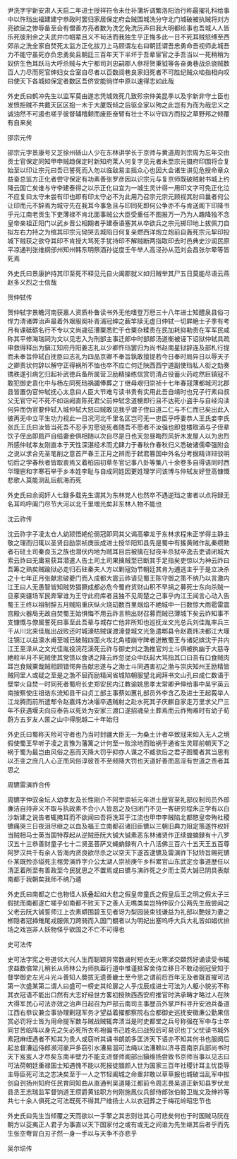 <!-- { "loadSidebar": true } -->
尹洗字宇新安肃人天启二年进士授祥符令未仕补蒲圻调繁洛阳治行称最擢礼科给事中以忤珰出福建建宁叅政时罢归家居保定府会贼围城洗分守北门城破被执贼将刘方亮欲屈之惨辱备至会有僧善方亮者数为洗乞免洗厉声曰我大明都给事也吾城人人皆乐死彼刑余之夫武弁巾帼辈且义不茍活而我独生乎正悔多此一日不死耳贼怒缚至西郊杀之洗全家自焚死太监方正化拔刀上马顾谓左右曰朝廷谓吾忠勇命吾视师此城吾力不能守虽死亦负忠勇矣且朝廷三百年天下半坏于吾辈宦官之手吾当以一死稍稍为奴侪生色耳跃马大呼杀贼与大宁都司刘忠嗣郡人叅将贺秉钺等各奋勇巷战杀骁贼数百人力尽而死官绅妇女合室自尽者以百数闾巷良家妇死者不可胜纪贼众啮指相向叹曰使天下各城如保定者数区吾侪安能徜徉中原以速得志如此哉

外史氏曰鹤冲先生以监军莫由遂志凭城效死几致殄宗仲美昆季以及宇新非守土臣也发愤拒贼不共戴天区区抱一木于大厦既倾之后驱全家以殉之此岂有为而为哉忠义之诚油然不可遏也嗟乎彼督辅稽颡而废臣奋臂有壮士不以守四方而投之草野邦之倾覆有自来矣

邵宗元传

邵宗元字景康号又芝徐州砀山人少在东林讲学长于京师与黄道周刘宗周为忘年交由贡士官保定同知甲申贼趋保定时新知府莱人何复字见元者未至宗元摄府印围将合复始至以印让宗元曰吾已誓死而入勿以临敌易主摇众心也因大会诸生讲见危授命章众益奋总监方正化者尝守保定有功素善张罗彦因以识宗元与复京师既破贼射书城上约降云国亡矣谁与守李建泰得之以示正化曰宜为一城生灵计得一用印文字可免正化泣不应复曰太守未尝有印也即有印太守必不为此用乃召宗元宗元顾视其肘曰曩者何公让印而元不辞焉为城守先在我耳今事急且与印同死即何公争亦不与肯送阁下印降书乎元江南老贡生下吏薄禄不肯北面事贼公大臣受重任不图报万一乃为人趣降独不念皇帝亲祖正阳门以武乡晋公相期者乎建泰语塞其从卒欲兵之宗元掷印地上拔佩刀自拟左右力持之为绾其印宗元恸哭去城陷日何复亲燃西洋炮立炮前自轰死宗元挈印投城下贼获之欲夺其印不肯授大骂死手犹持印不解贼断两指取印去时邑典史沙润民原平凉通判张维纲邠州知州韩东明祭酒孙従度壬午举人高泾孙从范刘会昌张尔晕等皆死焉

外史氏曰景康护持其印至死不释见元自火阖郡就义如归贼举其尸五日莫能尽语云燕赵多义烈之士信哉

贺仲轼传

贺仲轼字景瞻河南获嘉人资质朴鲁读书外无他嗜登万厯三十八年进士知醴泉县俗刁悍力清诸弊治声最着外艰服阕补青浦冠绅之薮竿牍无虚日仲轼一切屛絶士子季有考月有课砥砺名行不专以文尚歳征漕粟悉贮于仓粟杂糅责在民加耗抑勒责在军军民咸称其平修海瑞祠为文以见志入为刑部主事迁郎中时部郎汤道衡被诬下诏狱仲轼具疏申救得释出为鎭江知府丹阳姜志礼以少卿忤珰罢归为尚书赵南星狱辞连及部札行提而未奉旨仲轼白抚臣曰志礼为四品京卿不奉旨孰敢擅提若今日奉时局异日以辱天子之卿责状何辞以解守正得祸所不恤也卒不应亡何迁陜西西宁道副使珰私人衔之劾奏镌秩遂引病乞归起补武徳兵备所属营卫励精操练信赏罚清占役蓄火药屹然巨镇冦不敢犯御史袁化中与杨左同死珰祸蠲俸葬之丁继母艰归崇祯十七年春冦薄都城河北郡县皆置伪官仲轼抚心太息曰人臣大节难亏读书贵有实用此吾自靖时也兄子行素曰叔父无官守可不死不如诣阙直陈死君父前仲轼念道梗即行且不达死小盗手与自经沟渎何异而伪官要仲轼入城仲轼大怒曰贼敢见我乎谓子侄曰道二仁与不仁而已矣出此入彼再无中立平生功力视此一日况河北千里名区岂可无一忠臣乎呼妻恭人王氏妾李氏张氏王氏曰汝皆当死吾不忍手刃愿従死者随吾不愿者不汝强也即登楼取酒与子侄辈饮子侄出即扃戸自缢妻妾俱相随以次自尽是日也天忽昼晦烈风折木发屋人以为忠烈所感仲轼孝友刚直本于天性深湛经术而尤肆力于春秋作春秋归义悉破诸儒牵强附会之说以求合先圣笔削之意首严春王正月之辨而于弑君篡国中外名分考据精详辩驳明切后之学春秋者皆取衷焉又着柏园初草冬官记事八卦等集八十余卷多自得语同时西华理鬯和字寒石举于乡本姓李耻与自成同姓因更姓理学问该博与仲轼友好登高慷慨悲歌人莫能测乱后航海而死

外史氏曰余阅奸人七録多载先生谓其为东林党人也然卒不遇逆珰之害者以点将録无名耳呜呼阖门尽节大河以北千里増光矣非东林人物不能也

沈云祚传

沈云祚字子凌太仓人幼颕悟絶伦弱冠即同其父谒高攀龙于东林求程朱正学得主静主敬之理而归辄以圣贤自励崇祯庚辰成进士授华阳知县先是蜀中有猺黄贼作乱秦缵勲者石砫土司秦良玉之族也潜伏内地为贼耳目后被擒在狱夜半杀狱卒逸去吏请闭城大索云祚曰无庸易获耳潜遣人告土司土司果擒贼至已断其手足指矣吏惊以为神云祚曰吾筹之熟矣贼踰狱必走归石砫秦夫人方以剿冦効节朝廷其肯为逋逃主乎于是立决杀之十七年正月张献忠破夔门而入成都大震云祚请见蜀王陈守御之策不纳乃以言激内江王曰人无愚智皆知贼势猖獗成都必危今蜀府货财山积不早捐之募死士东向杀贼一旦豖突疆场军民奔窜谁为王守此府库者且独不见周楚之己事乎内江王闻言心动入告蜀王王终以祖制辞五月贼陷重庆纵火烧刧数百里烟焰不絶城中一日数惊大雨雹雷震宫殿火器局无故自焚蜀王始惧悔不用云祚言稍出财召募而贼已薄城下矣云祚知事不支慷慨与僚属誓死曰事至此吾辈与城存亡他非所知也巡抚龙文光总兵刘佳胤率兵三千从川北来佳胤出战败还时城濠枯贼谋渡濠登城文光急遣郫县令赵嘉炜决都江大堰注锦江以益濠水甫至城已破贼四面火攻北角楼崩守陴者迸散蜀王与诸妃嫔沈于井内江王至渌从之文光佳胤投浣花溪死云祚与御史刘之渤推官刘士斗俱被执幽于大慈寺絶粒半月不死贼使其党馈以食诱之降云祚忽従众中跃起大骂指其口曰吾有口食贼肉耳岂食贼粟哉贼相顾错愕奔告献忠遂与之渤士斗同遇害初之渤与崇庆知州王励精皆贼同里人或疑之至是之渤不屈而励精闻省城陷朝服望北阙拜书文山孔曰成仁数语于壁举火自焚一时同死者蜀府长史郑安民内江教谕姚思孝太常卿尹伸给事中吴宇英云南按察使庄祖诰东流知县干曰贞工部主事蔡如蕙礼部员外李含乙及进士王起莪举人江龙腾而前所遣郫令赵嘉炜方决堰卒遇贼射之赴水死其子庆麒自家走万里求父尸三年不获遇堰夫向应泰告以死处为安家三渡口遂招魂垒土葬焉而云祚殉难时有幼子荀蔚方五岁友人匿之山中得脱越二十年始归

外史氏曰蜀称天险可守者也乃当时封疆大臣无一为桑土计者卒致冦来如入无人之境假使蜀王早听子凌之言豫为藩篱之计何至一败涂地而贻祸于通省生灵耶前朝天下之祸于蜀为最岂由风俗之恶而天降大罚乎抑亦人谋之不臧欤后之君子图蜀者其当思有以丕变之庶几人心正而风俗淳彼苍不至频降大罚也天道好善而恶淫有世道之责者其思之

周镳雷演祚合传

周镳字仲驭金坛人幼孝友及长性刚介不阿举崇祯元年进士歴官至礼部仪制司员外郎亷洁自持非义不取与执政素不合小人皆恶之及归闭门不见一客研穷程朱正学有以白沙新建之说告者辄掩耳而不欲闻曰吾将洗耳于江流也甲申李贼陷北都愍皇帝殉社稷镳痛哭三日夜泪尽继之以血及福王立南都召诸旧臣镳以三朝旧典力阻定策遂忤权奸当贼相马士英当国特荐起从逆贼臣阮大铖大铖素恶东林诸贤作正续蝗蝻録有十八罗汉五十三叅善财童子七十二贤圣菩萨又蝇蚋録有八十八活佛三百六十五天王五百尊阿罗汉共千有余人皆海内贤良欲尽杀之以空天下遂首逮镳及雷演祚下狱矫旨赐死镳仆某既殓亦缢死主棺旁演祚字介公太湖人崇祯庚午乡科累官山东武定佥事道歴任以清正着所至有善政至今民犹思之不置焉或曰镳与演祚死之夕而士英大铖已阴具表献南都于我朝矣我师不纳乃遁

外史氏曰南都之亡也物怪人妖叠起如大悲之假皇帝童氏之假皇后王之明之假太子三假扰而南都遂亡嗟乎如南都不败天下之善人无噍类矣岂特仲驭介公两先生哉尝闻之父老云阮大铖誓师江上衣素蟒围碧玉见者讶为梨园装束钱谦益为礼部以艶妓为妻之栁隠者冠揷雉尾戎服佩刀跨骑而入国门覩者以为明妃出塞呜呼大兵大礼皆如娼优排场之戏岂非人妖物怪乎欲国之不亡不可得也

史可法传

史可法字宪之号道邻大兴人生而聪颖异常数歳时短衣无火寒涕交頥然好诵读受书辄求益数倍常儿稍长从师林公为师执葢行道中惟谨抵客舍侍立移日不敢动弱冠受知于督学御史左光斗光斗善知人奬拔无遗善畿士至今思之谓前后百年无及者既首擢可法第一次盛某第二谓人曰盛可一榜史其纶扉之人乎戊辰成进士可法为人躯小貌劣不称其衣冠语不能出口然有大志好经世方畧初授陜西西安府推官时洪承畴才略过人在陜大得军民心可法亦效之治声日起召为戸部云南司主事歴员外掌戸科寻升安池兵备道江西右叅议兼佥事协理剿冦军务才望益着擢都察院右佥都御史巡抚安徽亷公勤果信赏必罚将士皆为用命提军数与贼战贼辄奔溃当是时史都堂之兵号称强在军中与士卒同甘苦临阵以身先之矢必死所衣布袍徧书己姓名曰战殁后可易识也丁父忧读书城外素冠麻绖遇者不知其为贵人或窃听其诵书朗朗多匡济天下语亦不知其何书也服阕后起总督漕运侍郎濒河豪戸多窃引水漕易涸可法绳以法漕赖以济寻晋南京兵部尚书时天下岌岌人才尽矣东南半壁力不能支进督师阁部出鎭维扬尝致书京师当事以见志曰可法荷朝廷重禄国士知遇愧不能以死报徒腼颜人世为国家三百年社稷计耳主忧臣辱主辱臣死可法之志决矣至于一人之节轻阖城之命重非敢以草草报也城破当乱军中拔剑自刭扬州知府任民育同知曲从直通判吴道隆江都前令周志畏吴道正新知县罗伏龙县丞王志瑞监军督饷道王缵爵黄铉职方何刚施鳯仪兵部侍郎张伯鲸卫胤文及绅衿等共七十余人俱死之可法既死不得其尸维扬士人以衣冠葬之于梅花岭昭忠节也

外史氏曰先生当倾覆之天而欲以一手擎之其志则壮其心可悲矣何也于时国贼马阮在朝方以芟夷正人君子为事直以天下国家付之或有或无之间谁为先生继其后者乎而先生张空弮冐白刃孑然一身一手以与天争不亦悲乎

吴尔埙传

